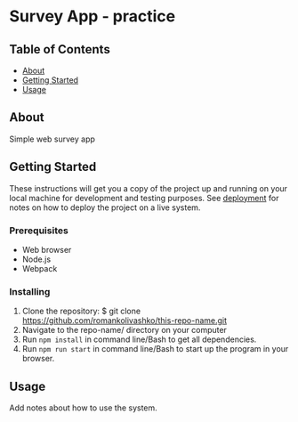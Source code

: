 # Survey App - practice

## Table of Contents
+ [About](#about)
+ [Getting Started](#getting_started)
+ [Usage](#usage)

## About <a name = "about"></a>
Simple web survey app

## Getting Started <a name = "getting_started"></a>
These instructions will get you a copy of the project up and running on your local machine for development and testing purposes. See [deployment](#deployment) for notes on how to deploy the project on a live system.

### Prerequisites

* Web browser
* Node.js
* Webpack


### Installing

1. Clone the repository: $ git clone https://github.com/romankolivashko/this-repo-name.git
2. Navigate to the repo-name/ directory on your computer
3. Run `npm install` in command line/Bash to get all dependencies.
4. Run `npm run start` in command line/Bash to start up the program in your browser.


## Usage <a name = "usage"></a>

Add notes about how to use the system.
